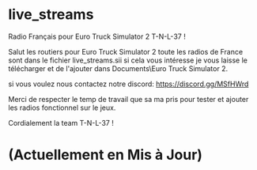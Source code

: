 # live_streams
Radio Français pour Euro Truck Simulator 2 T-N-L-37 !

Salut les routiers pour Euro Truck Simulator 2 toute les radios de France sont dans le fichier live_streams.sii si cela vous intéresse je vous laisse le télécharger et de l'ajouter dans Documents\Euro Truck Simulator 2. 

  

si vous voulez nous contactez notre discord: https://discord.gg/MSfHWrd 

 Merci de respecter le temp de travail que sa ma pris pour tester et ajouter les radios fonctionnel sur le jeux. 

 

Cordialement la team T-N-L-37 ! 

# (Actuellement en Mis à Jour)
